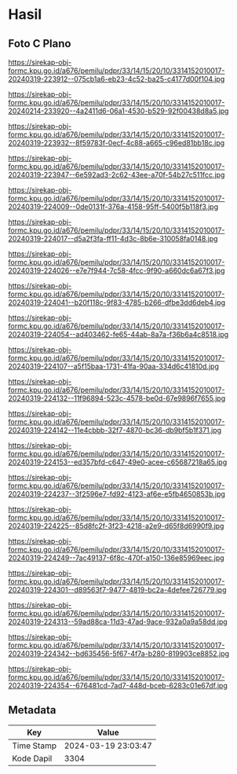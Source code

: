 # Hasil

## Foto C Plano

https://sirekap-obj-formc.kpu.go.id/a676/pemilu/pdpr/33/14/15/20/10/3314152010017-20240319-223912--075cb1a6-eb23-4c52-ba25-c4177d00f104.jpg

https://sirekap-obj-formc.kpu.go.id/a676/pemilu/pdpr/33/14/15/20/10/3314152010017-20240214-233920--4a2411d6-06a1-4530-b529-92f00438d8a5.jpg

https://sirekap-obj-formc.kpu.go.id/a676/pemilu/pdpr/33/14/15/20/10/3314152010017-20240319-223932--8f59783f-0ecf-4c88-a665-c96ed81bb18c.jpg

https://sirekap-obj-formc.kpu.go.id/a676/pemilu/pdpr/33/14/15/20/10/3314152010017-20240319-223947--6e592ad3-2c62-43ee-a70f-54b27c511fcc.jpg

https://sirekap-obj-formc.kpu.go.id/a676/pemilu/pdpr/33/14/15/20/10/3314152010017-20240319-224009--0de0131f-376a-4158-95ff-5400f5b118f3.jpg

https://sirekap-obj-formc.kpu.go.id/a676/pemilu/pdpr/33/14/15/20/10/3314152010017-20240319-224017--d5a2f3fa-ff11-4d3c-8b6e-310058fa0148.jpg

https://sirekap-obj-formc.kpu.go.id/a676/pemilu/pdpr/33/14/15/20/10/3314152010017-20240319-224026--e7e7f944-7c58-4fcc-9f90-a660dc6a67f3.jpg

https://sirekap-obj-formc.kpu.go.id/a676/pemilu/pdpr/33/14/15/20/10/3314152010017-20240319-224041--b20f118c-9f83-4785-b266-dfbe3dd6deb4.jpg

https://sirekap-obj-formc.kpu.go.id/a676/pemilu/pdpr/33/14/15/20/10/3314152010017-20240319-224054--ad403462-fe65-44ab-8a7a-f36b6a4c8518.jpg

https://sirekap-obj-formc.kpu.go.id/a676/pemilu/pdpr/33/14/15/20/10/3314152010017-20240319-224107--a5f15baa-1731-41fa-90aa-334d6c41810d.jpg

https://sirekap-obj-formc.kpu.go.id/a676/pemilu/pdpr/33/14/15/20/10/3314152010017-20240319-224132--11f96894-523c-4578-be0d-67e9896f7655.jpg

https://sirekap-obj-formc.kpu.go.id/a676/pemilu/pdpr/33/14/15/20/10/3314152010017-20240319-224142--11e4cbbb-32f7-4870-bc36-db9bf5b1f371.jpg

https://sirekap-obj-formc.kpu.go.id/a676/pemilu/pdpr/33/14/15/20/10/3314152010017-20240319-224153--ed357bfd-c647-49e0-acee-c65687218a65.jpg

https://sirekap-obj-formc.kpu.go.id/a676/pemilu/pdpr/33/14/15/20/10/3314152010017-20240319-224237--3f2596e7-fd92-4123-af6e-e5fb4650853b.jpg

https://sirekap-obj-formc.kpu.go.id/a676/pemilu/pdpr/33/14/15/20/10/3314152010017-20240319-224225--85d8fc2f-3f23-4218-a2e9-d65f8d6990f9.jpg

https://sirekap-obj-formc.kpu.go.id/a676/pemilu/pdpr/33/14/15/20/10/3314152010017-20240319-224249--7ac49137-6f8c-470f-a150-136e85969eec.jpg

https://sirekap-obj-formc.kpu.go.id/a676/pemilu/pdpr/33/14/15/20/10/3314152010017-20240319-224301--d89563f7-9477-4819-bc2a-4defee726779.jpg

https://sirekap-obj-formc.kpu.go.id/a676/pemilu/pdpr/33/14/15/20/10/3314152010017-20240319-224313--59ad88ca-11d3-47ad-9ace-932a0a9a58dd.jpg

https://sirekap-obj-formc.kpu.go.id/a676/pemilu/pdpr/33/14/15/20/10/3314152010017-20240319-224342--bd635456-5f67-4f7a-b280-819903ce8852.jpg

https://sirekap-obj-formc.kpu.go.id/a676/pemilu/pdpr/33/14/15/20/10/3314152010017-20240319-224354--676481cd-7ad7-448d-bceb-6283c01e67df.jpg


## Metadata

| Key        | Value               |
| ---------- | ------------------- |
| Time Stamp | 2024-03-19 23:03:47 |
| Kode Dapil | 3304                |



